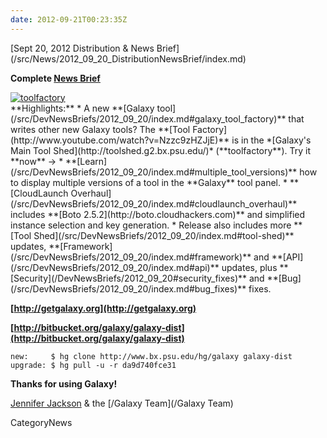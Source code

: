 ```yaml
---
date: 2012-09-21T00:23:35Z
---
```

<div class='newsItemHeader'>[Sept 20, 2012 Distribution & News Brief](/src/News/2012_09_20_DistributionNewsBrief/index.md)</div>

**Complete [News Brief](/src/DevNewsBriefs/2012_09_20/index.md)**
<div class='right'><a href='/DevNewsBriefs/2012_09_20'><img src='/Images/NewsGraphics/2012_09_20_toolfactory-small.png' alt='toolfactory' /></a></div>
**Highlights:**
* A new **[Galaxy tool](/src/DevNewsBriefs/2012_09_20/index.md#galaxy_tool_factory)** that writes other new Galaxy tools? The **[Tool Factory](http://www.youtube.com/watch?v=Nzzc9zHZJjE)** is in the *[Galaxy's Main Tool Shed](http://toolshed.g2.bx.psu.edu/)* (**toolfactory**). Try it **now** ->
* **[Learn](/src/DevNewsBriefs/2012_09_20/index.md#multiple_tool_versions)** how to display multiple versions of a tool in the **Galaxy** tool panel. 
* **[CloudLaunch Overhaul](/src/DevNewsBriefs/2012_09_20/index.md#cloudlaunch_overhaul)** includes **[Boto 2.5.2](http://boto.cloudhackers.com)** and simplified instance selection and key generation.
* Release also includes more **[Tool Shed](/src/DevNewsBriefs/2012_09_20/index.md#tool-shed)** updates, **[Framework](/src/DevNewsBriefs/2012_09_20/index.md#framework)** and **[API](/src/DevNewsBriefs/2012_09_20/index.md#api)** updates, plus **[Security](/DevNewsBriefs/2012_09_20#security_fixes)** and **[Bug](/src/DevNewsBriefs/2012_09_20/index.md#bug_fixes)** fixes.

**[http://getgalaxy.org](http://getgalaxy.org)**

**[http://bitbucket.org/galaxy/galaxy-dist](http://bitbucket.org/galaxy/galaxy-dist)**
```
new:     $ hg clone http://www.bx.psu.edu/hg/galaxy galaxy-dist
upgrade: $ hg pull -u -r da9d740fce31
```


**Thanks for using Galaxy!**

[Jennifer Jackson](/src/JenniferJackson/index.md) & the [/Galaxy Team](/Galaxy Team)


CategoryNews
